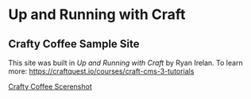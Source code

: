 # Up and Running with Craft
## Crafty Coffee Sample Site

This site was built in _Up and Running with Craft_ by Ryan Irelan.
To learn more: https://craftquest.io/courses/craft-cms-3-tutorials

[Crafty Coffee Scerenshot]([https://gitlab.com/craft-cms-training/crafty-coffee-cms/-/raw/2020/web/images/crafty-coffee-screenshot.png)

